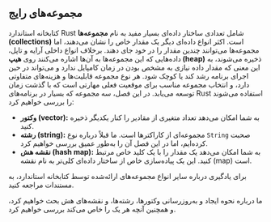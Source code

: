 ## مجموعه‌های رایج

کتابخانه استاندارد Rust شامل تعدادی ساختار داده‌ای بسیار مفید به نام **مجموعه‌ها (collections)** است. اکثر انواع داده‌ای دیگر یک مقدار خاص را نشان می‌دهند، اما مجموعه‌ها می‌توانند چندین مقدار را در خود جای دهند. برخلاف انواع داخلی آرایه و تاپل، داده‌هایی که این مجموعه‌ها به آن‌ها اشاره می‌کنند روی **هیپ (heap)** ذخیره می‌شوند، به این معنی که مقدار داده نیازی به مشخص بودن در زمان کامپایل ندارد و می‌تواند در حین اجرای برنامه رشد کند یا کوچک شود. هر نوع مجموعه قابلیت‌ها و هزینه‌های متفاوتی دارد، و انتخاب مجموعه مناسب برای موقعیت فعلی مهارتی است که با گذشت زمان توسعه می‌یابد. در این فصل، سه مجموعه که بسیار در برنامه‌های Rust استفاده می‌شوند را بررسی خواهیم کرد:

- **وکتور (vector):** به شما امکان می‌دهد تعداد متغیری از مقادیر را کنار یکدیگر ذخیره کنید.
- **رشته (string):** مجموعه‌ای از کاراکترها است. ما قبلاً درباره نوع `String` صحبت کرده‌ایم، اما در این فصل آن را به‌طور عمیق بررسی خواهیم کرد.
- **نقشه هش (hash map):** به شما امکان می‌دهد یک مقدار را با یک کلید خاص مرتبط کنید. این یک پیاده‌سازی خاص از ساختار داده‌ای کلی‌تر به نام نقشه (map) است.

برای یادگیری درباره سایر انواع مجموعه‌های ارائه‌شده توسط کتابخانه استاندارد، به مستندات مراجعه کنید.

ما درباره نحوه ایجاد و به‌روزرسانی وکتورها، رشته‌ها، و نقشه‌های هش بحث خواهیم کرد، و همچنین آنچه هر یک را خاص می‌کند بررسی خواهیم کرد.
